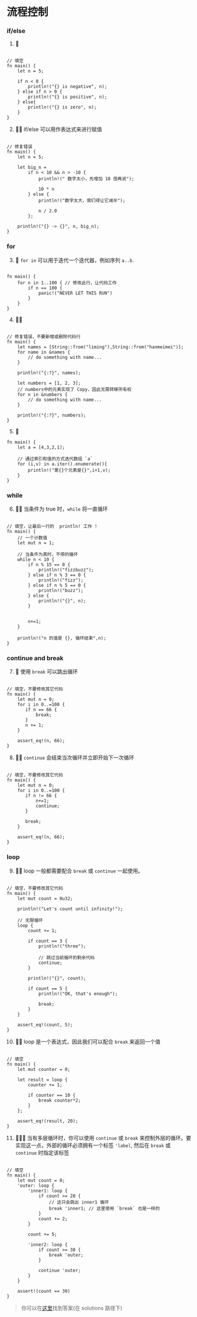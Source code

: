 # 流程控制

### if/else
1. 🌟 
```rust,editable

// 填空
fn main() {
    let n = 5;

    if n < 0 {
        println!("{} is negative", n);
    } else if n > 0 {
        println!("{} is positive", n);
    } else{
        println!("{} is zero", n);
    }
} 
```

2. 🌟🌟 if/else 可以用作表达式来进行赋值
```rust,editable

// 修复错误
fn main() {
    let n = 5;

    let big_n =
        if n < 10 && n > -10 {
            println!(" 数字太小，先增加 10 倍再说");

            10 * n
        } else {
            println!("数字太大，我们得让它减半");

            n / 2.0 
        };

    println!("{} -> {}", n, big_n);
} 
```

### for
3. 🌟 `for in` 可以用于迭代一个迭代器，例如序列 `a..b`.

```rust,editable

fn main() {
    for n in 1..100 { // 修改此行，让代码工作
        if n == 100 {
            panic!("NEVER LET THIS RUN")
        }
    }
} 
```


4. 🌟🌟 
```rust,editable

// 修复错误，不要新增或删除代码行
fn main() {
    let names = [String::from("liming"),String::from("hanmeimei")];
    for name in &names {
        // do something with name...
    }

    println!("{:?}", names);

    let numbers = [1, 2, 3];
    // numbers中的元素实现了 Copy，因此无需转移所有权
    for n in &numbers {
        // do something with name...
    }
    
    println!("{:?}", numbers);
} 
```

5. 🌟
```rust,editable
fn main() {
    let a = [4,3,2,1];

    // 通过索引和值的方式迭代数组 `a` 
    for (i,v) in a.iter().enumerate(){
        println!("第{}个元素是{}",i+1,v);
    }
}
```

### while
6. 🌟🌟 当条件为 true 时，`while` 将一直循环

```rust,editable

// 填空，让最后一行的  println! 工作 !
fn main() {
    // 一个计数值
    let mut n = 1;

    // 当条件为真时，不停的循环
    while n < 10 {
        if n % 15 == 0 {
            println!("fizzbuzz");
        } else if n % 3 == 0 {
            println!("fizz");
        } else if n % 5 == 0 {
            println!("buzz");
        } else {
            println!("{}", n);
        }


        n+=1;
    }

    println!("n 的值是 {}, 循环结束",n);
}
```

### continue and break
7. 🌟 使用 `break` 可以跳出循环
```rust,editable

// 填空，不要修改其它代码
fn main() {
    let mut n = 0;
    for i in 0..=100 {
       if n == 66 {
           break;
       }
       n += 1;
    }

    assert_eq!(n, 66);
}
```

8. 🌟🌟 `continue` 会结束当次循环并立即开始下一次循环
```rust,editable

// 填空，不要修改其它代码
fn main() {
    let mut n = 0;
    for i in 0..=100 {
       if n != 66 {
           n+=1;
           continue;
       }
       
       break;
    }

    assert_eq!(n, 66);
}
```

### loop 

9. 🌟🌟 loop 一般都需要配合 `break` 或 `continue` 一起使用。

```rust,editable

// 填空，不要修改其它代码
fn main() {
    let mut count = 0u32;

    println!("Let's count until infinity!");

    // 无限循环
    loop {
        count += 1;

        if count == 3 {
            println!("three");

            // 跳过当前循环的剩余代码
            continue;
        }

        println!("{}", count);

        if count == 5 {
            println!("OK, that's enough");

            break;
        }
    }

    assert_eq!(count, 5);
}
```

10. 🌟🌟 loop 是一个表达式，因此我们可以配合 `break` 来返回一个值
```rust,editable

// 填空
fn main() {
    let mut counter = 0;

    let result = loop {
        counter += 1;

        if counter == 10 {
            break counter*2;
        }
    };

    assert_eq!(result, 20);
}
```

11. 🌟🌟🌟 当有多层循环时，你可以使用 `continue` 或 `break` 来控制外层的循环。要实现这一点，外部的循环必须拥有一个标签 `'label`, 然后在 `break` 或 `continue` 时指定该标签

```rust,editable

// 填空
fn main() {
    let mut count = 0;
    'outer: loop {
        'inner1: loop {
            if count >= 20 {
                // 这只会跳出 inner1 循环
                break 'inner1; // 这里使用 `break` 也是一样的
            }
            count += 2;
        }

        count += 5;

        'inner2: loop {
            if count >= 30 {
                break 'outer;
            }

            continue 'outer;
        }
    }

    assert!(count == 30)
}
```

> 你可以在[这里](https://github.com/sunface/rust-by-practice/blob/master/solutions/flow-control.md)找到答案(在 solutions 路径下) 
